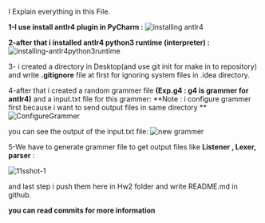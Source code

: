 I Explain everything in this File.

**1-I use install antlr4 plugin in PyCharm :**
![installing antlr4](https://github.com/NSlayerN/CompilerDesign/assets/135645486/d040d5d2-2b55-4658-b2bf-47bbd99a1d9c)

**2-after that i installed antlr4 python3 runtime (interpreter) :**
![installing-antlr4python3runtime](https://github.com/NSlayerN/CompilerDesign/assets/135645486/0c13b6fe-45e7-4f70-9b6c-f378d0f9cd29)

3- i created a directory in Desktop(and use git init for make in to repository) and write **.gitignore** file at first for ignoring system files in .idea directory.

4-after that i created a random grammer file  **(Exp.g4  : g4 is grammer for antlr4)** and a input.txt file for this grammer:
**Note : i configure grammer first because i want to send output files in same directory ** 
![ConfigureGrammer](https://github.com/NSlayerN/CompilerDesign/assets/135645486/b21b3934-b932-4b7a-aa0c-b850b8fbb978)

you can see the output of the input.txt file:
![new grammer](https://github.com/NSlayerN/CompilerDesign/assets/135645486/1e9c029b-7d33-43ab-8542-218e6c319a4f)

5-We have to generate grammer file to get output files like **Listener , Lexer, parser** :

![11sshot-1](https://github.com/NSlayerN/CompilerDesign/assets/135645486/4b327f54-e0ac-4465-9340-9bd7cb90db71)

and last step i push them here in Hw2 folder and write README.md in github.

**you can read commits for more information**





